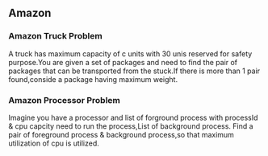 ## Amazon
### Amazon Truck Problem
A truck has maximum capacity of c units with 30 unis reserved for safety purpose.You are given a set of packages and need to find the pair of packages that can be transported from the stuck.If there is more than 1 pair found,conside a package having maximum weight.
### Amazon Processor Problem
Imagine you have a processor and list of forground process with processId & cpu capcity need to run the process,List of background process. Find a pair of foreground process & background process,so that maximum utilization of cpu is utilized.

